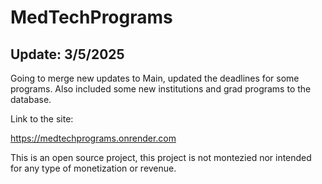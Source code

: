 # MedTechPrograms

## Update: 3/5/2025
Going to merge new updates to Main, updated the deadlines for some programs.
Also included some new institutions and grad programs to the database.

Link to the site:

https://medtechprograms.onrender.com

This is an open source project, this project is not montezied 
nor intended for any type of monetization or revenue.